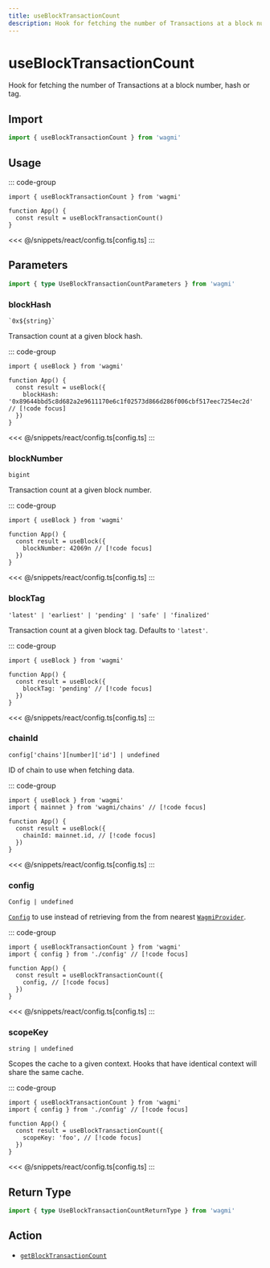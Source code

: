 ```yaml
---
title: useBlockTransactionCount
description: Hook for fetching the number of Transactions at a block number, hash or tag.
---
```


<script setup>
const packageName = 'wagmi'
const actionName = 'getBlockTransactionCount'
const typeName = 'GetBlockTransactionCount'
const TData = 'bigint'
const TError = 'GetBlockTransactionCountErrorType'
</script>

# useBlockTransactionCount

Hook for fetching the number of Transactions at a block number, hash or tag.

## Import

```ts
import { useBlockTransactionCount } from 'wagmi'
```

## Usage

::: code-group
```tsx [index.tsx]
import { useBlockTransactionCount } from 'wagmi'

function App() {
  const result = useBlockTransactionCount()
}
```
<<< @/snippets/react/config.ts[config.ts]
:::

## Parameters

```ts
import { type UseBlockTransactionCountParameters } from 'wagmi'
```

### blockHash

`` `0x${string}` ``

Transaction count at a given block hash.

::: code-group
```tsx [index.tsx]
import { useBlock } from 'wagmi'

function App() {
  const result = useBlock({
    blockHash: '0x89644bbd5c8d682a2e9611170e6c1f02573d866d286f006cbf517eec7254ec2d' // [!code focus]
  })
}
```
<<< @/snippets/react/config.ts[config.ts]
:::

### blockNumber

`` bigint ``

Transaction count at a given block number.

::: code-group
```tsx [index.tsx]
import { useBlock } from 'wagmi'

function App() {
  const result = useBlock({
    blockNumber: 42069n // [!code focus]
  })
}
```
<<< @/snippets/react/config.ts[config.ts]
:::

### blockTag

`` 'latest' | 'earliest' | 'pending' | 'safe' | 'finalized' ``

Transaction count at a given block tag. Defaults to `'latest'`.

::: code-group
```tsx [index.tsx]
import { useBlock } from 'wagmi'

function App() {
  const result = useBlock({
    blockTag: 'pending' // [!code focus]
  })
}
```
<<< @/snippets/react/config.ts[config.ts]
:::

### chainId

`config['chains'][number]['id'] | undefined`

ID of chain to use when fetching data.

::: code-group
```tsx [index.tsx]
import { useBlock } from 'wagmi'
import { mainnet } from 'wagmi/chains' // [!code focus]

function App() {
  const result = useBlock({
    chainId: mainnet.id, // [!code focus]
  })
}
```
<<< @/snippets/react/config.ts[config.ts]
:::

### config

`Config | undefined`

[`Config`](/react/api/createConfig#config) to use instead of retrieving from the from nearest [`WagmiProvider`](/react/WagmiProvider).

::: code-group
```tsx [index.tsx]
import { useBlockTransactionCount } from 'wagmi'
import { config } from './config' // [!code focus]

function App() {
  const result = useBlockTransactionCount({
    config, // [!code focus]
  })
}
```
<<< @/snippets/react/config.ts[config.ts]
:::

### scopeKey

`string | undefined`

Scopes the cache to a given context. Hooks that have identical context will share the same cache.

::: code-group
```tsx [index.tsx]
import { useBlockTransactionCount } from 'wagmi'
import { config } from './config' // [!code focus]

function App() {
  const result = useBlockTransactionCount({
    scopeKey: 'foo', // [!code focus]
  })
}
```
<<< @/snippets/react/config.ts[config.ts]
:::


<!--@include: @shared/query-options.md-->

## Return Type

```ts
import { type UseBlockTransactionCountReturnType } from 'wagmi'
```

<!--@include: @shared/query-result.md-->

<!--@include: @shared/query-imports.md-->

## Action

- [`getBlockTransactionCount`](/core/api/actions/getBlockTransactionCount)
